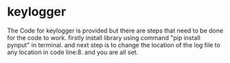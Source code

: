 # keylogger
The Code for keylogger is provided but there are steps that need to be done for the code to work.
firstly install library using command "pip install pynput" in terminal.
and next step is to change the location of the log file to any location in code line:8.
and you are all set.
 
